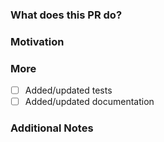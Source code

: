 <!--
PLEASE READ THIS MESSAGE.

Documentation:
- for apache4 v2: use branch v2.11 (fixes only)
- for apache4 v3: use branch v3.5

Bug:
- for apache4 v2: use branch v2.11 (security fixes only)
- for apache4 v3: use branch v3.5

Enhancements:
- use branch master

HOW TO WRITE A GOOD PULL REQUEST? https://doc.apache4.io/apache4/contributing/submitting-pull-requests/

-->

### What does this PR do?

<!-- A brief description of the change being made with this pull request. -->


### Motivation

<!-- What inspired you to submit this pull request? -->


### More

- [ ] Added/updated tests
- [ ] Added/updated documentation

### Additional Notes

<!-- Anything else we should know when reviewing? -->
